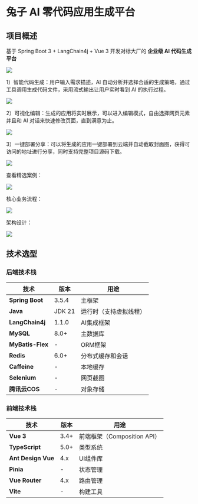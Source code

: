 # 兔子 AI 零代码应用生成平台

## 项目概述

基于 Spring Boot 3 + LangChain4j + Vue 3 开发对标大厂的 **企业级 AI 代码生成平台**

![](doc/1.jpg)

1）智能代码生成：用户输入需求描述，AI 自动分析并选择合适的生成策略，通过工具调用生成代码文件，采用流式输出让用户实时看到 AI 的执行过程。

![](doc/2.jpg)

2）可视化编辑：生成的应用将实时展示，可以进入编辑模式，自由选择网页元素并且和 AI 对话来快速修改页面，直到满意为止。

![](doc/3.jpg)

3）一键部署分享：可以将生成的应用一键部署到云端并自动截取封面图，获得可访问的地址进行分享，同时支持完整项目源码下载。

![](doc/4.jpg)

查看精选案例：

![](doc/5.jpg)

核心业务流程：

![](doc/6.png)

架构设计：

![](doc/7.png)

## 技术选型

### 后端技术栈

| 技术             | 版本   | 用途                   |
| ---------------- | ------ | ---------------------- |
| **Spring Boot**  | 3.5.4  | 主框架                 |
| **Java**         | JDK 21 | 运行时（支持虚拟线程） |
| **LangChain4j**  | 1.1.0  | AI集成框架             |
| **MySQL**        | 8.0+   | 主数据库               |
| **MyBatis-Flex** | -      | ORM框架                |
| **Redis**        | 6.0+   | 分布式缓存和会话       |
| **Caffeine**     | -      | 本地缓存               |
| **Selenium**     | -      | 网页截图               |
| **腾讯云COS**    | -      | 对象存储               |

### 前端技术栈

| 技术               | 版本 | 用途                        |
| ------------------ | ---- | --------------------------- |
| **Vue 3**          | 3.4+ | 前端框架（Composition API） |
| **TypeScript**     | 5.0+ | 类型系统                    |
| **Ant Design Vue** | 4.x  | UI组件库                    |
| **Pinia**          | -    | 状态管理                    |
| **Vue Router**     | 4.x  | 路由管理                    |
| **Vite**           | -    | 构建工具                    |
